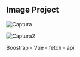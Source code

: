 ## Image Project
![Captura](https://i.imgur.com/CrJb0bO.jpg)

![Captura2](https://i.imgur.com/gagQLRZ.jpg)

Boostrap - Vue - fetch - api